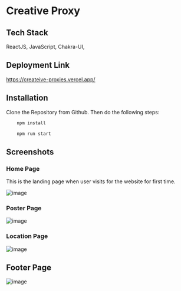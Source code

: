 
# Creative Proxy

## Tech Stack

ReactJS, JavaScript, Chakra-UI,


## Deployment Link
https://createive-proxies.vercel.app/

## Installation

Clone the Repository from Github. Then do the following steps:

```bash
    npm install

    npm run start
```
    
## Screenshots

 ### Home Page
 This is the landing page when user visits for the website for first time.

![image](https://user-images.githubusercontent.com/102507444/228644095-b5359fbd-5d6f-453d-b395-c84741a6bada.png)



 ### Poster Page


![image](https://user-images.githubusercontent.com/102507444/228644445-faea9a56-9ee5-45c6-8d2b-2c89a4db168e.png)



  ### Location Page

 
![image](https://user-images.githubusercontent.com/102507444/228644957-f3ecca12-0f24-4ad8-8da9-a01fb24daa32.png)


## Footer Page
![image](https://user-images.githubusercontent.com/102507444/228645106-664067c3-6407-4ce1-8e66-8a16bcc84239.png)





